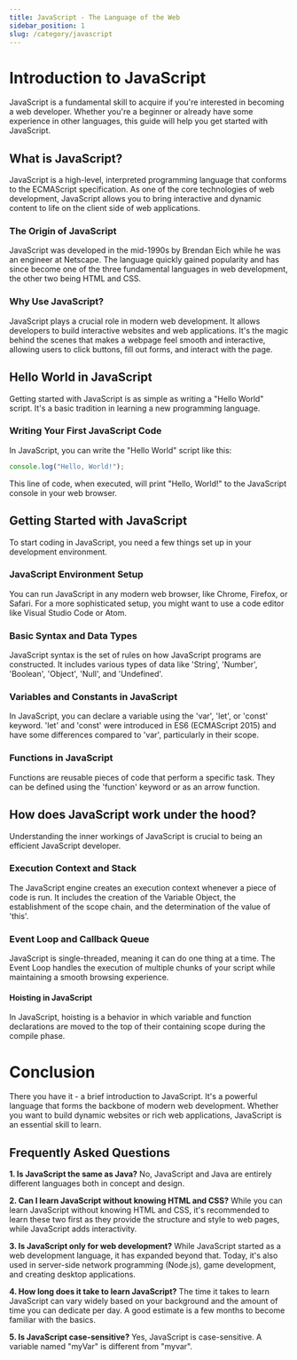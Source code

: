 ```yaml
---
title: JavaScript - The Language of the Web 
sidebar_position: 1
slug: /category/javascript
---
```


# Introduction to JavaScript

 JavaScript  is a fundamental skill to acquire if you're interested in becoming a web developer. Whether you're a beginner or already have some experience in other languages, this guide will help you get started with JavaScript.

##  What is JavaScript? 

 JavaScript  is a high-level, interpreted programming language that conforms to the ECMAScript specification. As one of the core technologies of web development, JavaScript allows you to bring interactive and dynamic content to life on the client side of web applications. 

###  The Origin of JavaScript 

JavaScript was developed in the mid-1990s by Brendan Eich while he was an engineer at Netscape. The language quickly gained popularity and has since become one of the three fundamental languages in web development, the other two being HTML and CSS.

###  Why Use JavaScript? 

JavaScript plays a crucial role in modern web development. It allows developers to build interactive websites and web applications. It's the magic behind the scenes that makes a webpage feel smooth and interactive, allowing users to click buttons, fill out forms, and interact with the page.

##  Hello World in JavaScript 

Getting started with JavaScript is as simple as writing a "Hello World" script. It's a basic tradition in learning a new programming language.

### Writing Your First JavaScript Code 

In JavaScript, you can write the "Hello World" script like this:

```javascript
console.log("Hello, World!");
```

This line of code, when executed, will print "Hello, World!" to the JavaScript console in your web browser.

##  Getting Started with JavaScript 

To start coding in JavaScript, you need a few things set up in your development environment. 

###  JavaScript Environment Setup 

You can run JavaScript in any modern web browser, like Chrome, Firefox, or Safari. For a more sophisticated setup, you might want to use a code editor like Visual Studio Code or Atom.

###  Basic Syntax and Data Types 

JavaScript syntax is the set of rules on how JavaScript programs are constructed. It includes various types of data like 'String', 'Number', 'Boolean', 'Object', 'Null', and 'Undefined'.

###  Variables and Constants in JavaScript 

In JavaScript, you can declare a variable using the 'var', 'let', or 'const' keyword. 'let' and 'const' were introduced in ES6 (ECMAScript 2015) and have some differences compared to 'var', particularly in their scope.

###  Functions in JavaScript 

Functions are reusable pieces of code that perform a specific task. They can be defined using the 'function' keyword or as an arrow function.

##  How does JavaScript work under the hood? 

Understanding the inner workings of JavaScript is crucial to being an efficient JavaScript developer.

###  Execution Context and Stack 

The JavaScript engine creates an execution context whenever a piece of code is run. It includes the creation of the Variable Object, the establishment of the scope chain, and the determination of the value of 'this'.

###  Event Loop and Callback Queue 

JavaScript is single-threaded, meaning it can do one thing at a time. The Event Loop handles the execution of multiple chunks of your script while maintaining a smooth browsing experience.

####  Hoisting in JavaScript 

In JavaScript, hoisting is a behavior in which variable and function declarations are moved to the top of their containing scope during the compile phase.

#  Conclusion 

There you have it - a brief introduction to JavaScript. It's a powerful language that forms the backbone of modern web development. Whether you want to build dynamic websites or rich web applications, JavaScript is an essential skill to learn.

##  Frequently Asked Questions 

**1. Is JavaScript the same as Java?**
No, JavaScript and Java are entirely different languages both in concept and design.

**2. Can I learn JavaScript without knowing HTML and CSS?**
While you can learn JavaScript without knowing HTML and CSS, it's recommended to learn these two first as they provide the structure and style to web pages, while JavaScript adds interactivity.

**3. Is JavaScript only for web development?**
While JavaScript started as a web development language, it has expanded beyond that. Today, it's also used in server-side network programming (Node.js), game development, and creating desktop applications.

**4. How long does it take to learn JavaScript?**
The time it takes to learn JavaScript can vary widely based on your background and the amount of time you can dedicate per day. A good estimate is a few months to become familiar with the basics.

**5. Is JavaScript case-sensitive?**
Yes, JavaScript is case-sensitive. A variable named "myVar" is different from "myvar".

